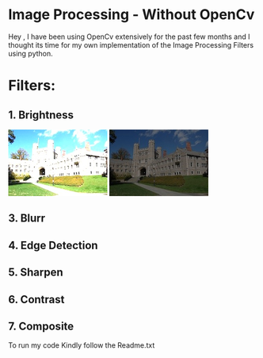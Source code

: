 # Image Processing - Without OpenCv

Hey , I have been using OpenCv extensively for the past few months and I thought its time for my own implementation of the Image Processing Filters using python.

# Filters: 
## 1. Brightness 
![](output/bright/princeton_small_brightness_2.0.jpg) ![](output/bright/princeton_small_brightness_0.5.jpg)


## 3. Blurr
## 4. Edge Detection
## 5. Sharpen
## 6. Contrast
## 7. Composite


To run my code Kindly follow the Readme.txt
